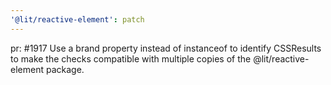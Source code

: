 ```yaml
---
'@lit/reactive-element': patch
---
```


pr: #1917 Use a brand property instead of instanceof to identify CSSResults to make the checks compatible with multiple copies of the @lit/reactive-element package.

